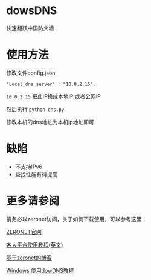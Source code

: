 # dowsDNS

快速翻跃中国防火墙

# 使用方法

修改文件config.json

`"Local_dns_server" : "10.0.2.15",`

`10.0.2.15` 把此IP换成本地IP,或者公网IP

然后执行 `python dns.py`

修改本机的dns地址为本机ip地址即可

# 缺陷

* 不支持IPv6
* 查找性能有待提高

# 更多请参阅

请务必以zeronet访问，关于如何下载使用，可以参考这里：

[ZERONET官网](https://zeronet.io/)

[各大平台使用教程(英文)](https://github.com/HelloZeroNet/ZeroNet#user-content-how-to-join)


[基于zeronet的博客](http://127.0.0.1:43110/1P7kEUyonzvkx6yywce2PBn7zPrngX5pgz/?Post:3:Windows+%E4%BD%BF%E7%94%A8dowDNS%E6%95%99%E7%A8%8B)

[Windows 使用dowDNS教程](http://127.0.0.1:43110/1P7kEUyonzvkx6yywce2PBn7zPrngX5pgz/?Post:3:Windows+%E4%BD%BF%E7%94%A8dowDNS%E6%95%99%E7%A8%8B)
